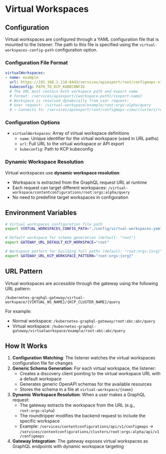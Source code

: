 # Virtual Workspaces

## Configuration

Virtual workspaces are configured through a YAML configuration file that is mounted to the listener. The path to this file is specified using the `virtual-workspaces-config-path` configuration option.

### Configuration File Format

```yaml
virtualWorkspaces:
- name: example
  url: https://192.168.1.118:6443/services/apiexport/root/configmaps-view
  kubeconfig: PATH_TO_KCP_KUBECONFIG
  # The URL must contain both workspace path and export name
  # Format: /services/apiexport/{workspace-path}/{export-name}
  # Workspace is resolved dynamically from user request:
  # User request: /virtual-workspace/example/root:orgs:alpha/query
  # → Connects to: /services/apiexport/root/configmaps-view/clusters/root:orgs:alpha/api/v1/configmaps
```

### Configuration Options

- `virtualWorkspaces`: Array of virtual workspace definitions
  - `name`: Unique identifier for the virtual workspace (used in URL paths)
  - `url`: Full URL to the virtual workspace or API export
  - `kubeconfig`: Path to KCP kubeconfig

### Dynamic Workspace Resolution

Virtual workspaces use **dynamic workspace resolution**:
- Workspace is extracted from the GraphQL request URL at runtime
- Each request can target different workspaces: `/virtual-workspace/contentconfigurations/root:orgs:alpha/query`
- No need to predefine target workspaces in configuration

## Environment Variables

```bash
# Virtual workspaces configuration file path
export VIRTUAL_WORKSPACES_CONFIG_PATH="./config/virtual-workspaces.yaml"

# Default workspace for schema generation (default: "root")  
export GATEWAY_URL_DEFAULT_KCP_WORKSPACE="root"

# Workspace pattern for building full paths (default: "root:orgs:{org}")
export GATEWAY_URL_KCP_WORKSPACE_PATTERN="root:orgs:{org}"
```

## URL Pattern

Virtual workspaces are accessible through the gateway using the following URL pattern:

```
/kubernetes-graphql-gateway/virtual-workspace/{VIRTUAL_WS_NAME}/{KCP_CLUSTER_NAME}/query
```

For example:
- Normal workspace: `/kubernetes-graphql-gateway/root:abc:abc/query`
- Virtual workspace: `/kubernetes-graphql-gateway/virtualworkspace/example/root:abc:abc/query`

## How It Works

1. **Configuration Watching**: The listener watches the virtual workspaces configuration file for changes
2. **Generic Schema Generation**: For each virtual workspace, the listener:
   - Creates a discovery client pointing to the virtual workspace URL with a default workspace
   - Generates generic OpenAPI schemas for the available resources
   - Stores the schema in a file at `virtual-workspace/{name}`
3. **Dynamic Workspace Resolution**: When a user makes a GraphQL request:
   - The gateway extracts the workspace from the URL (e.g., `root:orgs:alpha`)
   - The roundtripper modifies the backend request to include the specific workspace
   - Example: `/services/contentconfigurations/api/v1/configmaps` → `/services/contentconfigurations/clusters/root:orgs:alpha/api/v1/configmaps`
4. **Gateway Integration**: The gateway exposes virtual workspaces as GraphQL endpoints with dynamic workspace targeting
